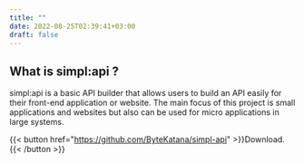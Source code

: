 ```yaml
---
title: ""
date: 2022-08-25T02:39:41+03:00
draft: false
---
```


## What is simpl:api ?

simpl:api is a basic API builder that allows users to build an API easily for their front-end application or website. The main focus of this project is small applications and websites but also can be used for micro applications in large systems.

{{< button href="https://github.com/ByteKatana/simpl-api" >}}Download.{{< /button >}}
